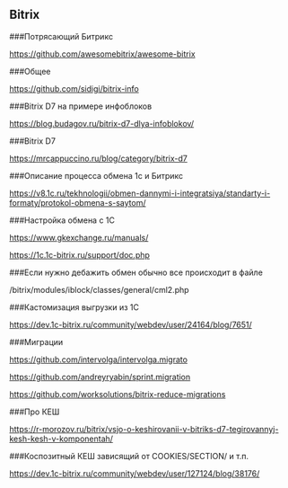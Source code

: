 
## Bitrix

###Потрясающий Битрикс

https://github.com/awesomebitrix/awesome-bitrix

###Общее

https://github.com/sidigi/bitrix-info

###Bitrix D7 на примере инфоблоков

https://blog.budagov.ru/bitrix-d7-dlya-infoblokov/

###Bitrix D7

https://mrcappuccino.ru/blog/category/bitrix-d7

###Описание процесса обмена 1с и Битрикс

https://v8.1c.ru/tekhnologii/obmen-dannymi-i-integratsiya/standarty-i-formaty/protokol-obmena-s-saytom/

###Настройка обмена с 1С

https://www.gkexchange.ru/manuals/

https://1c.1c-bitrix.ru/support/doc.php

###Если нужно дебажить обмен обычно все происходит в файле

/bitrix/modules/iblock/classes/general/cml2.php


###Кастомизация выгрузки из 1С

https://dev.1c-bitrix.ru/community/webdev/user/24164/blog/7651/

###Миграции

https://github.com/intervolga/intervolga.migrato

https://github.com/andreyryabin/sprint.migration

https://github.com/worksolutions/bitrix-reduce-migrations


###Про КЕШ

https://r-morozov.ru/bitrix/vsjo-o-keshirovanii-v-bitriks-d7-tegirovannyj-kesh-kesh-v-komponentah/


###Коспозитный КЕШ зависящий от COOKIES/SECTION/ и т.п.

https://dev.1c-bitrix.ru/community/webdev/user/127124/blog/38176/

